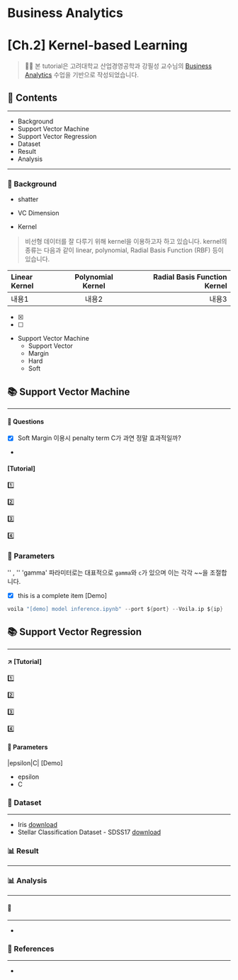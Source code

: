 # Business Analytics
# **[Ch.2] Kernel-based Learning**
>👨‍🏫 본 tutorial은 고려대학교 산업경영공학과 강필성 교수님의 [Business Analytics](https://github.com/pilsung-kang/Business-Analytics-IME654-) 수업을 기반으로 작성되었습니다.


## 📂 Contents
-----------------------------
* Background
* Support Vector Machine
* Support Vector Regression
* Dataset
* Result
* Analysis

-----------------------------
### :pushpin: Background
* shatter
>

* VC Dimension
>

* Kernel
> 비선형 데이터를 잘 다루기 위해 kernel을 이용하고자 하고 있습니다. 
> kernel의 종류는 다음과 같이 linear, polynomial, Radial Basis Function (RBF) 등이 있습니다.
> 

|Linear Kernel|Polynomial Kernel|Radial Basis Function Kernel|
|:---|:---:|---:| 
|내용1|내용2|내용3|

- [x]
- [ ]

* Support Vector Machine
  * Support Vector
  * Margin
   - Hard
   - Soft

## :books: Support Vector Machine
-----------------------------
#### 💬 Questions
- [x] Soft Margin 이용시 penalty term C가 과연 정말 효과적일까?
- 
#### [Tutorial]

:one: 

:two:

:three:

:four:

### :pushpin: Parameters 
'<gamma>' , '<c>'
 'gamma'
 <gamma>
파라미터로는 대표적으로 `gamma`와 `c`가 있으며 이는 각각 ~~을 조절합니다.
- [x] this is a complete item
[Demo]

```swift
voila "[demo] model inference.ipynb" --port ${port} --Voila.ip ${ip}
```


## :books: Support Vector Regression
----------------------------
#### :arrow_upper_right: [Tutorial]

:one: 

:two:

:three:

:four:

#### :pushpin: Parameters 
|epsilon|C| [Demo]
* epsilon
* C


### 📂 Dataset
----------------------------
* Iris [download](https://www.kaggle.com/datasets/uciml/iris)
* Stellar Classification Dataset - SDSS17 [download](https://www.kaggle.com/datasets/fedesoriano/stellar-classification-dataset-sdss17)

### :bar_chart: Result
-----------------------------


### 📊 Analysis
------------------------------


#### 💬
----------------------------
* 

### 📂 References
------------------------------
* 
